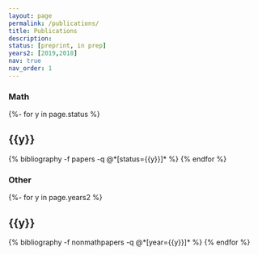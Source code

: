 ```yaml
---
layout: page
permalink: /publications/
title: Publications
description: 
status: [preprint, in prep]
years2: [2019,2018]
nav: true
nav_order: 1
---
```


### Math

<!-- _pages/publications.md -->
<div class="publications">

{%- for y in page.status %}
  <h2 class="year">{{y}}</h2>
  {% bibliography -f papers -q @*[status={{y}}]* %}
{% endfor %}

<!-- when i have published things put them here
{%- for y in page.year %}
  <h2 class="year">{{y}}</h2>
  {% bibliography -f papers -q @*[status={{y}}]* %}
{% endfor %} -->

</div>

### Other

<!-- _pages/publications.md -->
<div class="publications">

{%- for y in page.years2 %}
  <h2 class="year">{{y}}</h2>
  {% bibliography -f nonmathpapers -q @*[year={{y}}]* %}
{% endfor %}

</div>